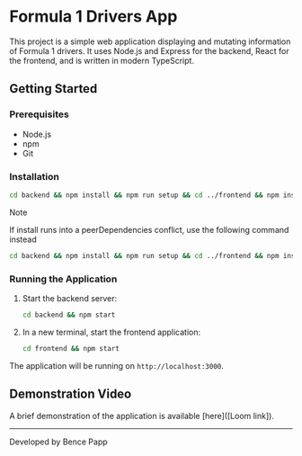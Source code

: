 # Formula 1 Drivers App

This project is a simple web application displaying and mutating information of Formula 1 drivers. It uses Node.js and
Express for the backend, React for the frontend, and is written in modern TypeScript.

## Getting Started

### Prerequisites

- Node.js
- npm
- Git

### Installation

```bash
cd backend && npm install && npm run setup && cd ../frontend && npm install && cd ..
```

> [!NOTE]  
> If install runs into a peerDependencies conflict, use the following command instead

```bash
cd backend && npm install && npm run setup && cd ../frontend && npm install --legacy-peer-deps && cd ..
```

### Running the Application

1. Start the backend server:
   ```bash
   cd backend && npm start
   ```

2. In a new terminal, start the frontend application:
   ```bash
   cd frontend && npm start
   ```

The application will be running on `http://localhost:3000`.

## Demonstration Video

A brief demonstration of the application is available [here]([Loom link]).

---

Developed by Bence Papp
